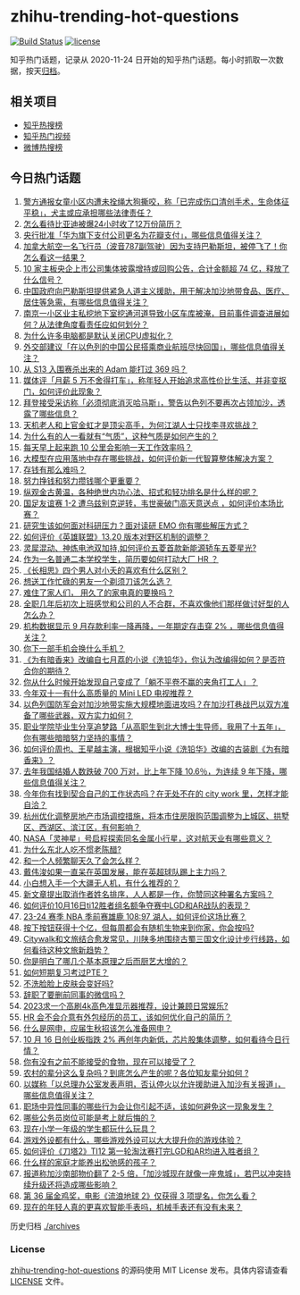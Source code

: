 # zhihu-trending-hot-questions

[![Build Status](https://github.com/justjavac/zhihu-trending-hot-questions/workflows/ci/badge.svg?branch=master)](https://github.com/justjavac/zhihu-trending-hot-questions/actions)
[![license](https://img.shields.io/github/license/justjavac/zhihu-trending-hot-questions)](https://github.com/justjavac/zhihu-trending-hot-questions/blob/master/LICENSE)

知乎热门话题，记录从 2020-11-24
日开始的知乎热门话题。每小时抓取一次数据，按天[归档](./archives)。

## 相关项目

- [知乎热搜榜](https://github.com/justjavac/zhihu-trending-top-search)
- [知乎热门视频](https://github.com/justjavac/zhihu-trending-hot-video)
- [微博热搜榜](https://github.com/justjavac/weibo-trending-hot-search)

## 今日热门话题

<!-- BEGIN -->
<!-- 最后更新时间 Tue Oct 17 2023 07:15:20 GMT+0800 (China Standard Time) -->

1. [警方通报女童小区内遭未拴绳大狗撕咬，称「已完成伤口清创手术，生命体征平稳」，犬主或应承担哪些法律责任？](https://www.zhihu.com/question/626345437)
1. [怎么看待比亚迪被爆24小时收了12万份简历？](https://www.zhihu.com/question/626206250)
1. [央行批准「华为旗下支付公司更名为花瓣支付」，哪些信息值得关注？](https://www.zhihu.com/question/626374139)
1. [加拿大航空一名飞行员（波音787副驾驶）因为支持巴勒斯坦，被停飞了！你怎么看这一结果？](https://www.zhihu.com/question/626354783)
1. [10 家主板央企上市公司集体披露增持或回购公告，合计金额超 74 亿，释放了什么信号？](https://www.zhihu.com/question/626405507)
1. [中国政府向巴勒斯坦提供紧急人道主义援助，用于解决加沙地带食品、医疗、居住等急需，有哪些信息值得关注？](https://www.zhihu.com/question/626355093)
1. [南京一小区业主私挖地下室挖通河道导致小区车库被淹，目前事件调查进展如何？从法律角度看责任应如何划分？](https://www.zhihu.com/question/626313996)
1. [为什么许多电脑都是默认关闭CPU虚拟化？](https://www.zhihu.com/question/55300843)
1. [外交部建议「在以色列的中国公民搭乘商业航班尽快回国」，哪些信息值得关注？](https://www.zhihu.com/question/626345099)
1. [从 S13 入围赛杀出来的 Adam 能打过 369 吗？](https://www.zhihu.com/question/626321388)
1. [媒体评「月薪 5 万不舍得打车」，称年轻人开始追求高性价比生活、并非变抠门，如何评价此现象？](https://www.zhihu.com/question/626306424)
1. [拜登接受采访称「必须彻底消灭哈马斯」，警告以色列不要再次占领加沙，透露了哪些信息？](https://www.zhihu.com/question/626299815)
1. [天机老人和上官金虹才是顶尖高手，为何江湖人士只找李寻欢挑战？](https://www.zhihu.com/question/626071663)
1. [为什么有的人一看就有“气质”，这种气质是如何产生的？](https://www.zhihu.com/question/439868962)
1. [每天早上起来跑 10 公里会影响一天工作效率吗？](https://www.zhihu.com/question/625203014)
1. [大模型在应用落地中存在哪些挑战，如何评价新一代智算整体解决方案？](https://www.zhihu.com/question/626392355)
1. [存钱有那么难吗？](https://www.zhihu.com/question/626207222)
1. [努力挣钱和努力攒钱哪个更重要？](https://www.zhihu.com/question/626207744)
1. [纵观金古黄温，各种绝世内功心法、招式和轻功排名是什么样的呢？](https://www.zhihu.com/question/625450658)
1. [国足友谊赛 1-2 遭乌兹别克逆转，韦世豪破门高天意送点 ，如何评价本场比赛？](https://www.zhihu.com/question/626374885)
1. [研究生该如何面对科研压力？面对读研 EMO 你有哪些解压方式？](https://www.zhihu.com/question/623119507)
1. [如何评价《英雄联盟》13.20 版本对野区机制的调整？](https://www.zhihu.com/question/626204790)
1. [灵犀混动、神炼电池双加持,如何评价五菱首款新能源轿车五菱星光?](https://www.zhihu.com/question/626309227)
1. [作为一名普通二本学校学生，简历要如何打动大厂 HR ？](https://www.zhihu.com/question/622553890)
1. [《长相思》四个男人对小夭的喜欢有什么区别？](https://www.zhihu.com/question/626209730)
1. [想送工作忙碌的男友一个剃须刀该怎么选？](https://www.zhihu.com/question/622957429)
1. [难住了家人们， 用久了的家电真的要换吗？](https://www.zhihu.com/question/626336022)
1. [全职几年后初次上班感觉和公司的人不合群，不喜欢像他们那样做讨好型的人怎么办？](https://www.zhihu.com/question/625103253)
1. [机构数据显示 9 月存款利率一降再降，一年期定存击穿 2% ，哪些信息值得关注？](https://www.zhihu.com/question/626315998)
1. [你下一部手机会换什么手机？](https://www.zhihu.com/question/624721074)
1. [《为有暗香来》改编自七月荔的小说《洗铅华》，你认为改编得如何？是否符合你的期待？](https://www.zhihu.com/question/625974294)
1. [你从什么时候开始发现自己变成了「躺不平卷不赢的夹角打工人」？](https://www.zhihu.com/question/626347399)
1. [今年双十一有什么高质量的 Mini LED 电视推荐？](https://www.zhihu.com/question/626335752)
1. [以色列国防军会对加沙地带实施大规模地面进攻吗？在加沙打巷战巴以双方准备了哪些武器，双方实力如何？](https://www.zhihu.com/question/626306322)
1. [职业学院毕业生分享追梦路「从高职生到北大博士生导师，我用了十五年」，你有哪些暗暗努力坚持的事情？](https://www.zhihu.com/question/625613408)
1. [如何评价周也、王星越主演，根据知乎小说《洗铅华》改编的古装剧《为有暗香来》？](https://www.zhihu.com/question/625972772)
1. [去年我国结婚人数跌破 700 万对，比上年下降 10.6％，为连续 9 年下降，哪些信息值得关注？](https://www.zhihu.com/question/626252873)
1. [今年你有找到契合自己的工作状态吗？在无处不在的 city work 里，怎样才能自洽？](https://www.zhihu.com/question/625828128)
1. [杭州优化调整房地产市场调控措施，将本市住房限购范围调整为上城区、拱墅区、西湖区、滨江区，有何影响？](https://www.zhihu.com/question/626305100)
1. [NASA「灵神星」号启程探索同名金属小行星，这对航天业有哪些意义？](https://www.zhihu.com/question/623693248)
1. [为什么东北人吃不惯老陈醋?](https://www.zhihu.com/question/626317986)
1. [和一个人频繁聊天久了会怎么样？](https://www.zhihu.com/question/617707484)
1. [戴伟浚如果一直呆在英国发展，能在英超球队踢上主力吗？](https://www.zhihu.com/question/625518041)
1. [小白想入手一个大疆无人机，有什么推荐的？](https://www.zhihu.com/question/369753146)
1. [新文章提出取消作者姓名排序，人人都是一作，你赞同这种署名方案吗？](https://www.zhihu.com/question/601857583)
1. [如何评价10月16日ti12胜者组名额争夺赛中LGD和AR战队的表现？](https://www.zhihu.com/question/626318704)
1. [23-24 赛季 NBA 季前赛雄鹿 108:97 湖人，如何评价这场比赛？](https://www.zhihu.com/question/626295567)
1. [按下按钮获得十个亿，但每周都会有随机生物来到你家，你会按吗?](https://www.zhihu.com/question/607969602)
1. [Citywalk和文旅结合愈发常见，川陕多地围绕古蜀三国文化设计步行线路，如何看待这种文旅新趋势？](https://www.zhihu.com/question/626229222)
1. [你是明白了哪几个基本原理之后而厨艺大增的？](https://www.zhihu.com/question/21696230)
1. [如何短期复习考过PTE？](https://www.zhihu.com/question/331902888)
1. [不洗脸脸上皮肤会变好吗?](https://www.zhihu.com/question/625044560)
1. [辞职了要删前同事的微信吗？](https://www.zhihu.com/question/625925903)
1. [2023求一个高刷4k高色准显示器推荐，设计兼顾日常娱乐?](https://www.zhihu.com/question/624441421)
1. [HR 会不会介意有外包经历的员工，该如何优化自己的简历？](https://www.zhihu.com/question/622554123)
1. [什么是网申，应届生秋招该怎么准备网申？](https://www.zhihu.com/question/622554194)
1. [10 月 16 日创业板指跌 2% 再创年内新低，芯片股集体调整，如何看待今日行情？](https://www.zhihu.com/question/626305076)
1. [你有没有之前不能接受的食物，现在可以接受了？](https://www.zhihu.com/question/625926898)
1. [农村的辈分这么复杂吗？到底怎么产生的呢？各位知友辈分如何 ?](https://www.zhihu.com/question/624086221)
1. [以媒称「以总理办公室发表声明，否认停火以允许援助进入加沙有关报道」，哪些信息值得关注？](https://www.zhihu.com/question/626341690)
1. [职场中异性同事的哪些行为会让你引起不适，该如何避免这一现象发生？](https://www.zhihu.com/question/626322444)
1. [哪些公务员岗位可能是考上就后悔的？](https://www.zhihu.com/question/625607582)
1. [现在小学一年级的学生都玩什么玩具？](https://www.zhihu.com/question/20021551)
1. [游戏外设都有什么，哪些游戏外设可以大大提升你的游戏体验？](https://www.zhihu.com/question/625691064)
1. [如何评价《刀塔2》TI12 第一轮淘汰赛打完LGD和AR均进入胜者组？](https://www.zhihu.com/question/626317677)
1. [什么样的家庭才能养出松弛感的孩子？](https://www.zhihu.com/question/621449512)
1. [报道称加沙南部物价翻了 2-5 倍，「加沙城现在就像一座鬼城」，若巴以冲突持续升级还将造成哪些影响？](https://www.zhihu.com/question/626299820)
1. [第 36 届金鸡奖，电影《流浪地球 2》仅获得 3 项提名，你怎么看？](https://www.zhihu.com/question/626225985)
1. [现在的年轻人真的更喜欢智能手表吗，机械手表还有没有未来？](https://www.zhihu.com/question/624684004)

<!-- END -->

历史归档 [./archives](./archives)

### License

[zhihu-trending-hot-questions](https://github.com/justjavac/zhihu-trending-hot-questions)
的源码使用 MIT License 发布。具体内容请查看 [LICENSE](./LICENSE) 文件。
